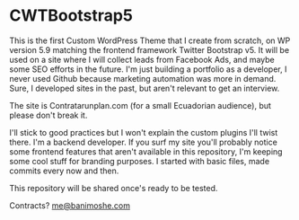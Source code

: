 # CWTBootstrap5
This is the first Custom WordPress Theme that I create from scratch, on WP version 5.9 matching the frontend framework Twitter Bootstrap v5. It will be used on a site where I will collect leads from Facebook Ads, and maybe some SEO efforts in the future. I'm just building a portfolio as a developer, I never used Github because marketing automation was more in demand. Sure, I developed sites in the past, but aren't relevant to get an interview.

The site is Contratarunplan.com (for a small Ecuadorian audience), but please don't break it.

I'll stick to good practices but I won't explain the custom plugins I'll twist there. I'm a backend developer. If you surf my site you'll probably notice some frontend features that aren't available in this repository, I'm keeping some cool stuff for branding purposes. I started with basic files, made commits every now and then. 

This repository will be shared once's ready to be tested.

Contracts?
me@banimoshe.com
